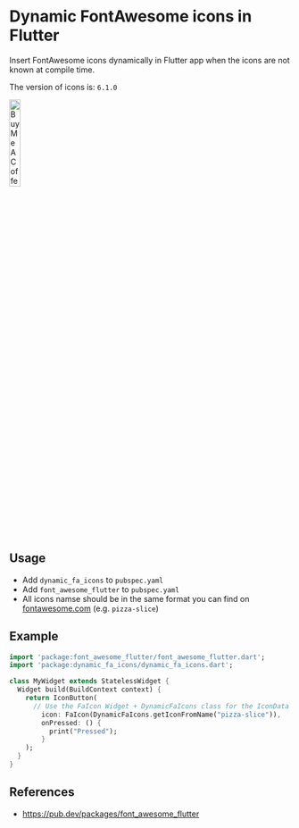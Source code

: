# Dynamic FontAwesome icons in Flutter

Insert FontAwesome icons dynamically in Flutter app when the icons are not known at compile time.

The version of icons is:  ```6.1.0```

<a href="https://www.buymeacoffee.com/edoardovignati" target="_blank"><img src="https://cdn.buymeacoffee.com/buttons/v2/default-yellow.png" alt="Buy Me A Coffee"  width="20%"></a>

## Usage

- Add `dynamic_fa_icons` to `pubspec.yaml`
- Add `font_awesome_flutter` to `pubspec.yaml`
- All icons namse should be in the same format you can find
  on [fontawesome.com](https://fontawesome.com/) (e.g. `pizza-slice`)

## Example

```dart
import 'package:font_awesome_flutter/font_awesome_flutter.dart';
import 'package:dynamic_fa_icons/dynamic_fa_icons.dart';

class MyWidget extends StatelessWidget {
  Widget build(BuildContext context) {
    return IconButton(
      // Use the FaIcon Widget + DynamicFaIcons class for the IconData
        icon: FaIcon(DynamicFaIcons.getIconFromName("pizza-slice")),
        onPressed: () {
          print("Pressed");
        }
    );
  }
}
```

## References

- https://pub.dev/packages/font_awesome_flutter
